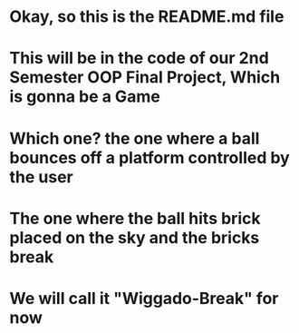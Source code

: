 # Okay, so this is the README.md file
# This will be in the code of our 2nd Semester OOP Final Project, Which is gonna be a Game
# Which one? the one where a ball bounces off a platform controlled by the user
# The one where the ball hits brick placed on the sky and the bricks break
# We will call it "Wiggado-Break" for now